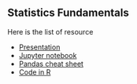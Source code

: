 ## Statistics Fundamentals
Here is the list of resource
* [Presentation](MEDIDAS-ESTADISTICAS.pptx)
* [Jupyter notebook](https://github.com/juanvanegastw/machine-intelligence-sessions/blob/master/session2/session2.ipynb)
* [Pandas cheat sheet](Pandas_Cheat_Sheet.pdf)
* [Code in R](https://github.com/andrewgbruce/statistics-for-data-scientists)
